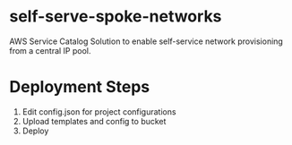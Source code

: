 # self-serve-spoke-networks
AWS Service Catalog Solution to enable self-service network provisioning from a central IP pool.

# Deployment Steps

1. Edit config.json for project configurations
2. Upload templates and config to bucket
3. Deploy 